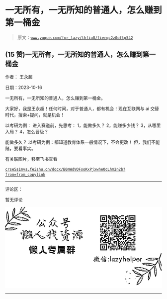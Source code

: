# 一无所有，一无所知的普通人，怎么赚到第一桶金

> 原文：[`www.yuque.com/for_lazy/thfiu8/fierqc2z0oftg542`](https://www.yuque.com/for_lazy/thfiu8/fierqc2z0oftg542)

## (15 赞)一无所有，一无所知的普通人，怎么赚到第一桶金

作者： 王永超

日期：2023-10-16

一无所有，一无所知的普通人，怎么赚到第一桶金。

大家好，我是王永超！任何时间，对于普通人，都有机会！现在互联网与 ai 交替时代，搜索+提问，就是机会！

以考研为例：
进入赛道前，先思考：
1，能做多久？
2，能赚多少钱？
3，从哪里入局？
4，怎么晋级？

能做多久？
以考研为例：都知道教育体系一般情况下，不会更改！
但，我们不能赌，要看事实。

有关联图片，移至飞书查看

[`crse5s1mvs.feishu.cn/docx/B0mWdVOFsoKxPjxwheOcLhm2n2b?from=from_copylink`](https://crse5s1mvs.feishu.cn/docx/B0mWdVOFsoKxPjxwheOcLhm2n2b?from=from_copylink)

* * *

评论区：

暂无评论

![](img/1c37d505930596d12a88ab23e11aa07a.png)

* * *